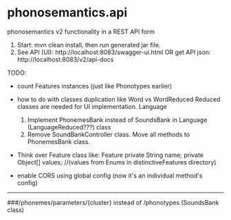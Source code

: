 # phonosemantics.api
phonosemantics v2 functionality in a REST API form

1. Start: mvn clean install, then run generated jar file.
2. See API (UI): http://localhost:8083/swagger-ui.html
OR get API json: http://localhost:8083/v2/api-docs


TODO:
- count Features instances (just like Phonotypes earlier)
- how to do with classes duplication like Word vs WordReduced
Reduced classes are needed for UI implementation. 
    Language
    1. Implement PhonemesBank instead of SoundsBank in Language (LanguageReduced???) class
    2. Remove SoundBankController class. Move all methods to PhonemesBank class.

- Think over Feature class like:
Feature
private String name;
private Object[] values; //(values from Enums in distinctiveFeatures directory)

- enable CORS using global config (now it's an individual method's config)


____

###/phonemes/parameters/{cluster} 
instead of /phonotypes (SoundsBank class)